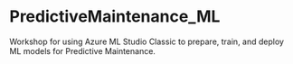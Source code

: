# PredictiveMaintenance_ML
Workshop for using Azure ML Studio Classic to prepare, train, and deploy ML models for Predictive Maintenance.
